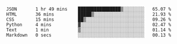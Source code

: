 
<!--START_SECTION:waka-->

```text
JSON       1 hr 49 mins    ████████████████▒░░░░░░░░   65.07 %
HTML       36 mins         █████▒░░░░░░░░░░░░░░░░░░░   21.93 %
CSS        15 mins         ██▒░░░░░░░░░░░░░░░░░░░░░░   09.26 %
Python     4 mins          ▓░░░░░░░░░░░░░░░░░░░░░░░░   02.47 %
Text       1 min           ▒░░░░░░░░░░░░░░░░░░░░░░░░   01.14 %
Markdown   0 secs          ░░░░░░░░░░░░░░░░░░░░░░░░░   00.13 %
```

<!--END_SECTION:waka-->

<!--unk0e-ctrlmd-blitzh-->
